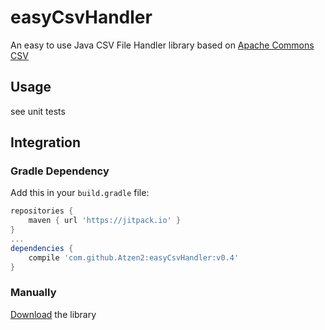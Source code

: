 # easyCsvHandler
An easy to use Java CSV File Handler library based on [Apache Commons CSV](https://commons.apache.org/proper/commons-csv/index.html)

## Usage
see unit tests

## Integration

### Gradle Dependency

Add this in your `build.gradle` file:
```gradle
repositories {
    maven { url 'https://jitpack.io' }
}
...
dependencies {
    compile 'com.github.Atzen2:easyCsvHandler:v0.4'
}
```

### Manually

[Download](https://github.com/Atzen2/easyCsvHandler/releases) the library
